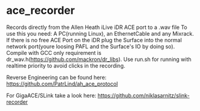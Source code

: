 # ace_recorder
Records directly from the Allen Heath iLive iDR ACE port to a .wav file
To use this you need: A PC(running Linux), an EthernetCable and any Mixrack. If there is no free ACE Port on the iDR plug the Surface into the normal network port(youre loosing PAFL and the Surface's IO by doing so).
Compile with GCC only requirement is dr_wav.h(https://github.com/mackron/dr_libs).
Use run.sh for running with realtime priority to avoid clicks in the recording. 

Reverse Engineering can be found here:
https://github.com/PatrLind/ah_ace_protocol

For GigaACE/SLink take a look here:
https://github.com/niklasarnitz/slink-recorder
